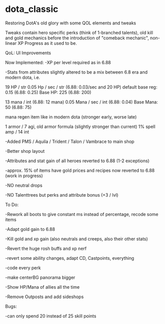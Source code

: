 # dota_classic
Restoring DotA's old glory with some QOL elements and tweaks

Tweaks contain hero specific perks (think of 1-branched talents), 
old kill and gold mechanics before the introduction of "comeback mechanic",
non-linear XP Progress as it used to be.

QoL: UI Improvements


Now Implemented:
-XP per level required as in 6.88

-Stats from attributes slightly altered to be a mix between 6.8 era and modern dota, i.e.

  19 HP / str   0.05 Hp / sec / str (6.88: 0.03/sec and 20 HP)  default base reg: 0.15 (6.88: 0.25)   Base HP: 225 (6.88: 200)
  
  13 mana / int (6.88: 12 mana)  0.05 Mana / sec / int (6.88: 0.04)  Base Mana: 50 (6.88: 75)
  
  mana regen item like in modern dota (stronger early, worse late)
  
  
  1 armor / 7 agi, old armor formula (slightly stronger than current)
  1% spell amp / 14 int
  
-Added PMS / Aquila / Trident / Talon / Vambrace to main shop

-Better shop layout

-Attributes and stat gain of all heroes reverted to 6.88 (1-2 exceptions)

-approx. 15% of items have gold prices and recipes now reverted to 6.88 (work in progress)

-NO neutral drops

-NO Talenttrees but perks and attribute bonus (+3 / lvl)


To Do:

-Rework all boots to give constant ms instead of percentage, recode some items

-Adapt gold gain to 6.88

-Kill gold and xp gain (also neutrals and creeps, also their other stats)

-Revert the huge rosh buffs and xp nerf

-revert some ability changes, adapt CD, Castpoints, everything

-code every perk

-make centerBG panorama bigger

-Show HP/Mana of allies all the time

-Remove Outposts and add sideshops



Bugs:

-can only spend 20 instead of 25 skill points


  



  



